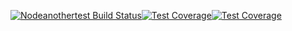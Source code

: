 [![Nodeanothertest
Build Status](https://travis-ci.org/pafford14/nodeanothertest.svg?branch=master)](https://travis-ci.org/pafford14/nodeanothertest)[![Test Coverage](https://codeclimate.com/github/pafford14/nodeanothertest/badges/coverage.svg)](https://codeclimate.com/github/pafford14/nodeanothertest/coverage)[![Test Coverage](https://codeclimate.com/github/pafford14/nodeanothertest/badges/coverage.svg)](https://codeclimate.com/github/pafford14/nodeanothertest/coverage)

